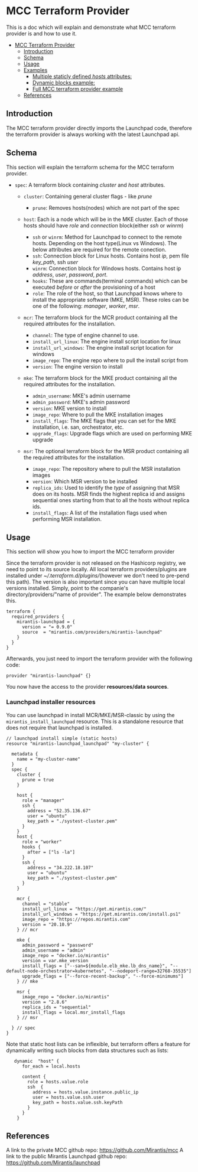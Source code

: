 # MCC Terraform Provider

This is a doc which will explain and demonstrate what MCC terraform provider is and how to use it.



- [MCC Terraform Provider](#mcc-terraform-provider)
  - [Introduction](#introduction)
  - [Schema](#schema)
  - [Usage](#usage)
  - [Examples](#examples)
    - [Multiple staticly defined *hosts* attributes:](#multiple-staticly-defined-hosts-attributes)
    - [Dynamic blocks example:](#dynamic-blocks-example)
    - [Full MCC terraform provider example](#full-mcc-terraform-provider-example)
  - [References](#references)


## Introduction

The MCC terraform provider directly imports the Launchpad code, therefore the terraform provider is always working with the latest Launchpad api.

## Schema

This section will explain the terraform schema for the MCC terraform provider.

- `spec`: A terraform block containing *cluster* and *host* attributes.

  - `cluster`: Containing general cluster flags - like *prune*
    - `prune`: Removes hosts(nodes) which are not part of the spec

  - `host`: Each is a node which will be in the MKE cluster. Each of those hosts should have *role* and *connection* block(either *ssh* or *winrm*)
    -  `ssh` or `winrm`: Method for Launchpad to connect to the remote hosts. Depending on the host type(Linux vs Windows). The below attributes are required for the remote conection.
      - `ssh`: Connection block for Linux hosts. Contains host *ip*, pem file *key_path*, ssh *user*
      - `winrm`: Connection block for Windows hosts. Contains host ip   *address*, *user*, *password*, *port*.
      - `hooks`: These are commands(terminal commands) which can be executed *before* or *after* the provisioning of a host
    - `role`: The role of the host, so that Launchpad knows where to install the appropriate software (MKE, MSR). These roles can be one of the following: *manager*, *worker*, *msr*.

  - `mcr`: The terraform block for the MCR product containing all the required attributes for the installation.
    - `channel`: The type of engine channel to use.
    - `install_url_linux`: The engine install script location for linux
    - `install_url_windows`: The engine install script location for windows
    - `image_repo`: The engine repo where to pull the install script from
    - `version`: The engine version to install

  - `mke`: The terraform block for the MKE product containing all the required attributes for the installation.
    - `admin_username`: MKE's admin username
    - `admin_password`:  MKE's admin password
    - `version`: MKE version to install
    - `image_repo`: Where to pull the MKE installation images
    - `install_flags`: The MKE flags that you can set for the MKE installation, i.e. san, orchestrator, etc.
    - `upgrade_flags`: Upgrade flags which are used on performing MKE upgrade

  - `msr`: The optional terraform block for the MSR product containing all the required attributes for the installation.
    - `image_repo`: The repository where to pull the MSR installation images
    - `version`: Which MSR version to be installed
    - `replica_ids`: Used to identify the *type* of assigning that MSR does on its hosts. MSR finds the highest replica id and assigns sequential ones starting from that to all the hosts without replica ids.
    - `install_flags`: A list of the installation flags used when performing MSR installation.

## Usage
This section will show you how to import the MCC terraform provider

Since the terraform provider is not released on the Hashicorp registry, we need to point to its source locally. All local terraform providers/plugins are installed under *~/.terraform.d/plugins/*(however we don't need to pre-pend this path). The version is also important since you can have multiple local versions installed. Simply, point to the companie's directory/providers/"name of provider". The example below demonstrates this.
```
terraform {
  required_providers {
    mirantis-launchpad = {
      version = "= 0.9.0"
      source  = "mirantis.com/providers/mirantis-launchpad"
    }
  }
}
```
Afterwards, you just need to import the terraform provider with the following code:
```
provider "mirantis-launchpad" {}
```
You now have the access to the provider **resources/data sources**.

### Launchpad installer resources

You can use launchpad in install MCR/MKE/MSR-classic by using the `mirantis_install_launchpad` resource.
This is a standalone resource that does not require that launchpad is installed.

```
// launchpad install simple (static hosts)
resource "mirantis-launchpad_launchpad" "my-cluster" {

  metadata {
    name = "my-cluster-name"
  }
  spec {
    cluster {
      prune = true
    }

    host {
      role = "manager"
      ssh {
        address = "52.35.136.67"
        user = "ubuntu"
        key_path = "./systest-cluster.pem"
      }
    }
    host {
      role = "worker"
      hooks {
        after = ["ls -la"]
      }
      ssh {
        address = "34.222.18.107"
        user = "ubuntu"
        key_path = "./systest-cluster.pem"
      }
    }

    mcr {
      channel = "stable"
      install_url_linux = "https://get.mirantis.com/"
      install_url_windows = "https://get.mirantis.com/install.ps1"
      image_repo = "https://repos.mirantis.com"
      version = "20.10.9"
    } // mcr

    mke {
      admin_password = "password"
      admin_username = "admin"
      image_repo = "docker.io/mirantis"
      version = var.mke_version
      install_flags = ["--san=${module.elb_mke.lb_dns_name}", "--default-node-orchestrator=kubernetes", "--nodeport-range=32768-35535"]
      upgrade_flags = ["--force-recent-backup", "--force-minimums"]
    } // mke

    msr {
      image_repo = "docker.io/mirantis"
      version = "2.8.6"
      replica_ids = "sequential"
      install_flags = local.msr_install_flags
    } // msr

  } // spec
}
```

Note that static host lists can be inflexible, but terraform offers a feature
for dynamically writing such blocks from data structures such as lists:

```
   dynamic  "host" {
      for_each = local.hosts

      content {
        role = hosts.value.role
        ssh  {
          address = hosts.value.instance.public_ip
          user = hosts.value.ssh.user
          key_path = hosts.value.ssh.keyPath
        }
      }
    }
```

## References

A link to the private MCC github repo: https://github.com/Mirantis/mcc
A link to the public Mirantis Launchpad github repo: https://github.com/Mirantis/launchpad
